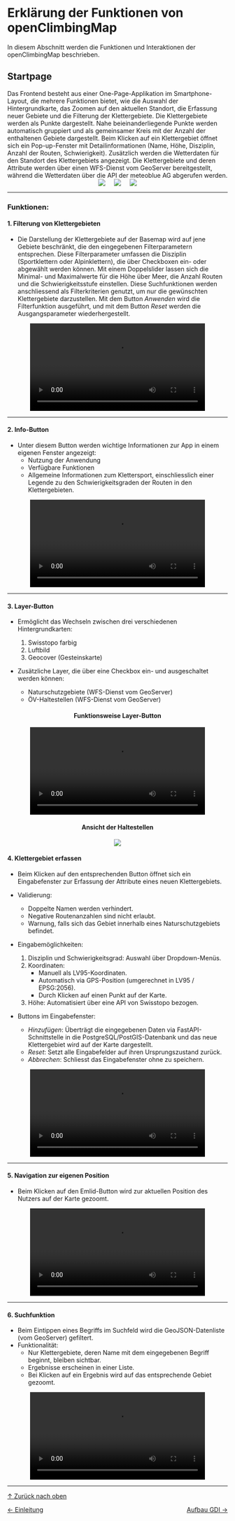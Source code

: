 # Erklärung der Funktionen von openClimbingMap

<a id="top"></a>
In diesem Abschnitt werden die Funktionen und Interaktionen der openClimbingMap beschrieben.

## Startpage

<div id="startpage"></div>
Das Frontend besteht aus einer One-Page-Applikation im Smartphone-Layout, die mehrere Funktionen bietet, wie die Auswahl der Hintergrundkarte, das Zoomen auf den aktuellen Standort, die Erfassung neuer Gebiete und die Filterung der Klettergebiete. Die Klettergebiete werden als Punkte dargestellt. Nahe beieinanderliegende Punkte werden automatisch gruppiert und als gemeinsamer Kreis mit der Anzahl der enthaltenen Gebiete dargestellt. Beim Klicken auf ein Klettergebiet öffnet sich ein Pop-up-Fenster mit Detailinformationen (Name, Höhe, Disziplin, Anzahl der Routen, Schwierigkeit). Zusätzlich werden die Wetterdaten für den Standort des Klettergebiets angezeigt. Die Klettergebiete und deren Attribute werden über einen WFS-Dienst vom GeoServer bereitgestellt, während die Wetterdaten über die API der meteoblue AG abgerufen werden.

<div style="display: flex; justify-content: center; gap: 20px;">
  <img src="bilder/zoom.jpg" style="max-width: 32%; height: auto;">
  <img src="bilder/Gebiete_im_Cluster.jpg" style="max-width: 32%; height: auto;">
  <img src="bilder/Klettergebiet.jpg" style="max-width: 32%; height: auto;">
</div>

---

### Funktionen:

#### 1. **Filterung von Klettergebieten**

- Die Darstellung der Klettergebiete auf der Basemap wird auf jene Gebiete beschränkt, die den eingegebenen Filterparametern entsprechen. Diese Filterparameter umfassen die Disziplin (Sportklettern oder Alpinklettern), die über Checkboxen ein- oder abgewählt werden können. Mit einem Doppelslider lassen sich die Minimal- und Maximalwerte für die Höhe über Meer, die Anzahl Routen und die Schwierigkeitsstufe einstellen. Diese Suchfunktionen werden anschliessend als Filterkriterien genutzt, um nur die gewünschten Klettergebiete darzustellen.
  Mit dem Button _Anwenden_ wird die Filterfunktion ausgeführt, und mit dem Button _Reset_ werden die Ausgangsparameter wiederhergestellt.

<div style="text-align: center;">
  <video width="400" controls>
    <source src="videos/filter.mp4" type="video/mp4">
    Dein Browser unterstützt das Video-Tag nicht.
  </video>
</div>

---

#### 2. **Info-Button**

- Unter diesem Button werden wichtige Informationen zur App in einem eigenen Fenster angezeigt:
  - Nutzung der Anwendung
  - Verfügbare Funktionen
  - Allgemeine Informationen zum Klettersport, einschliesslich einer Legende zu den Schwierigkeitsgraden der Routen in den Klettergebieten.

<div style="text-align: center;">
  <video width="400" controls>
    <source src="videos/Info.mp4" type="video/mp4">
    Dein Browser unterstützt das Video-Tag nicht.
  </video>
</div>

---

#### 3. **Layer-Button**

- Ermöglicht das Wechseln zwischen drei verschiedenen Hintergrundkarten:

  1. Swisstopo farbig
  2. Luftbild
  3. Geocover (Gesteinskarte)

- Zusätzliche Layer, die über eine Checkbox ein- und ausgeschaltet werden können:
  - Naturschutzgebiete (WFS-Dienst vom GeoServer)
  - ÖV-Haltestellen (WFS-Dienst vom GeoServer)

<div style="text-align: center;">
  <h4>Funktionsweise Layer-Button</h4>
</div>

<div style="text-align: center;">
  <video width="400" controls>
    <source src="videos/Hintergrund.mp4" type="video/mp4">
    Dein Browser unterstützt das Video-Tag nicht.
  </video>
</div>

<div style="text-align: center;">
  <h4>Ansicht der Haltestellen</h4>
</div>

<div style="display: flex; justify-content: center; gap: 20px;">
  <img src="bilder/Haltestellen.png" style="max-width: 45%; height: auto;">
</div>

#### 4. **Klettergebiet erfassen**

- Beim Klicken auf den entsprechenden Button öffnet sich ein Eingabefenster zur Erfassung der Attribute eines neuen Klettergebiets.

- Validierung:

  - Doppelte Namen werden verhindert.
  - Negative Routenanzahlen sind nicht erlaubt.
  - Warnung, falls sich das Gebiet innerhalb eines Naturschutzgebiets befindet.

- Eingabemöglichkeiten:

  1. Disziplin und Schwierigkeitsgrad: Auswahl über Dropdown-Menüs.
  2. Koordinaten:
     - Manuell als LV95-Koordinaten.
     - Automatisch via GPS-Position (umgerechnet in LV95 / EPSG:2056).
     - Durch Klicken auf einen Punkt auf der Karte.
  3. Höhe: Automatisiert über eine API von Swisstopo bezogen.

- Buttons im Eingabefenster:
  - _Hinzufügen_: Überträgt die eingegebenen Daten via FastAPI-Schnittstelle in die PostgreSQL/PostGIS-Datenbank und das neue Klettergebiet wird auf der Karte dargestellt.
  - _Reset_: Setzt alle Eingabefelder auf ihren Ursprungszustand zurück.
  - _Abbrechen_: Schliesst das Eingabefenster ohne zu speichern.

<div style="text-align: center;">
  <video width="400" controls>
    <source src="videos/Erfassen.mp4" type="video/mp4">
    Dein Browser unterstützt das Video-Tag nicht.
  </video>
</div>

---

#### 5. **Navigation zur eigenen Position**

- Beim Klicken auf den Emlid-Button wird zur aktuellen Position des Nutzers auf der Karte gezoomt.

<div style="text-align: center;">
  <video width="400" controls>
    <source src="videos/Emlid.mp4" type="video/mp4">
    Dein Browser unterstützt das Video-Tag nicht.
  </video>
</div>

---

#### 6. **Suchfunktion**

- Beim Eintippen eines Begriffs im Suchfeld wird die GeoJSON-Datenliste (vom GeoServer) gefiltert.
- Funktionalität:
  - Nur Klettergebiete, deren Name mit dem eingegebenen Begriff beginnt, bleiben sichtbar.
  - Ergebnisse erscheinen in einer Liste.
  - Bei Klicken auf ein Ergebnis wird auf das entsprechende Gebiet gezoomt.

<div style="text-align: center;">
  <video width="400" controls>
    <source src="videos/Suchen.mp4" type="video/mp4">
    Dein Browser unterstützt das Video-Tag nicht.
  </video>
</div>

---

[↑ Zurück nach oben](#top)

<div style="display: flex; justify-content: space-between;">
  <div>
    <a href="einleitung.html">← Einleitung</a>
  </div>
  <div>
    <a href="aufbauGDI.html">Aufbau GDI →</a>
  </div>
</div>
